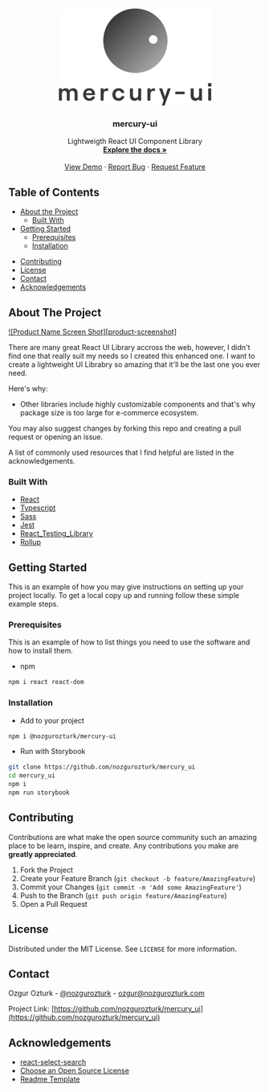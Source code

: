 <!-- PROJECT SHIELDS -->
<!--
*** I'm using markdown "reference style" links for readability.
*** Reference links are enclosed in brackets [ ] instead of parentheses ( ).
*** See the bottom of this document for the declaration of the reference variables
*** for contributors-url, forks-url, etc. This is an optional, concise syntax you may use.
*** https://www.markdownguide.org/basic-syntax/#reference-style-links
-->
<!-- [![Contributors][contributors-shield]][contributors-url]
[![Forks][forks-shield]][forks-url]
[![Stargazers][stars-shield]][stars-url]
[![Issues][issues-shield]][issues-url]
[![MIT License][license-shield]][license-url] -->

<!-- PROJECT LOGO -->
<br />
<p align="center">
  <a href="https://github.com/nozgurozturk/mercury-ui">
    <img src="images/logo.png" alt="Logo" width="305" height="193">
  </a>

  <h3 align="center">mercury-ui</h3>

  <p align="center">
    Lightweigth React UI Component Library
    <br />
    <a href="https://github.com/othneildrew/Best-README-Template"><strong>Explore the docs »</strong></a>
    <br />
    <br />
    <a href="https://github.com/nozgurozturk/mercury-ui">View Demo</a>
    ·
    <a href="https://github.com/nozgurozturk/mercury-ui/issues">Report Bug</a>
    ·
    <a href="https://github.com/nozgurozturk/mercury-ui/issues">Request Feature</a>
  </p>
</p>



<!-- TABLE OF CONTENTS -->
## Table of Contents

* [About the Project](#about-the-project)
  * [Built With](#built-with)
* [Getting Started](#getting-started)
  * [Prerequisites](#prerequisites)
  * [Installation](#installation)
<!-- * [Usage](#usage)
* [Roadmap](#roadmap) -->
* [Contributing](#contributing)
* [License](#license)
* [Contact](#contact)
* [Acknowledgements](#acknowledgements)



<!-- ABOUT THE PROJECT -->
## About The Project

[![Product Name Screen Shot][product-screenshot]](https://example.com)

There are many great React UI Library accross the web, however, I didn't find one that really suit my needs so I created this enhanced one. I want to create a lightweight UI Librabry so amazing that it'll be the last one you ever need.

Here's why:

* Other libraries include highly customizable components and that's why package size is too large for e-commerce ecosystem.


You may also suggest changes by forking this repo and creating a pull request or opening an issue.

A list of commonly used resources that I find helpful are listed in the acknowledgements.

### Built With

* [React](https://reactjs.org)
* [Typescript](https://www.typescriptlang.org)
* [Sass](https://sass-lang.com)
* [Jest](https://jestjs.io)
* [React_Testing_Library](https://testing-library.com/docs/react-testing-library/intro)
* [Rollup](https://rollupjs.org/guide/en/)

<!-- GETTING STARTED -->
## Getting Started

This is an example of how you may give instructions on setting up your project locally.
To get a local copy up and running follow these simple example steps.

### Prerequisites

This is an example of how to list things you need to use the software and how to install them.
* npm
```sh
npm i react react-dom
```

### Installation

* Add to your project

```sh
npm i @nozgurozturk/mercury-ui
```
* Run with Storybook

```sh
git clone https://github.com/nozgurozturk/mercury_ui
cd mercury_ui
npm i
npm run storybook
```
<!-- USAGE EXAMPLES
## Usage

Use this space to show useful examples of how a project can be used. Additional screenshots, code examples and demos work well in this space. You may also link to more resources.

_For more examples, please refer to the [Documentation](https://example.com)_
 -->


<!-- ROADMAP 
## Roadmap

See the [open issues](https://github.com/othneildrew/Best-README-Template/issues) for a list of proposed features (and known issues).

-->
<!-- CONTRIBUTING -->
## Contributing

Contributions are what make the open source community such an amazing place to be learn, inspire, and create. Any contributions you make are **greatly appreciated**.

1. Fork the Project
2. Create your Feature Branch (`git checkout -b feature/AmazingFeature`)
3. Commit your Changes (`git commit -m 'Add some AmazingFeature'`)
4. Push to the Branch (`git push origin feature/AmazingFeature`)
5. Open a Pull Request



<!-- LICENSE -->
## License

Distributed under the MIT License. See `LICENSE` for more information.



<!-- CONTACT -->
## Contact

Ozgur Ozturk - [@nozgurozturk](https://twitter.com/nozgurozturk) - ozgur@nozgurozturk.com

Project Link: [https://github.com/nozgurozturk/mercury_ui](https://github.com/nozgurozturk/mercury_ui)



<!-- ACKNOWLEDGEMENTS -->
## Acknowledgements

* [react-select-search](https://github.com/tbleckert/react-select-search/tree/master/src)
* [Choose an Open Source License](https://choosealicense.com)
* [Readme Template](https://github.com/othneildrew/Best-README-Template)

